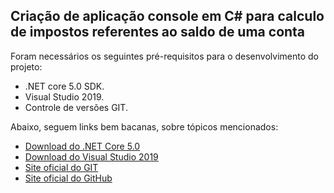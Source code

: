 <h2>Criação de aplicação console em C# para calculo de impostos referentes ao saldo de uma conta</h2>

Foram necessários os seguintes pré-requisitos para o desenvolvimento do projeto:

* .NET core 5.0 SDK.
* Visual Studio 2019.
* Controle de versões GIT.


Abaixo, seguem links bem bacanas, sobre tópicos mencionados:

* [Download do .NET Core 5.0](https://dotnet.microsoft.com/download/)
* [Download do Visual Studio 2019](https://visualstudio.microsoft.com/downloads/)
* [Site oficial do GIT](https://git-scm.com/)
* [Site oficial do GitHub](http://github.com/)